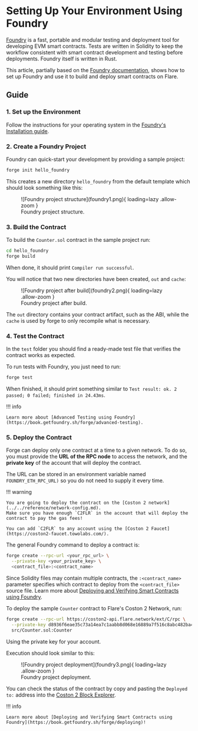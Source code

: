 # Setting Up Your Environment Using Foundry

[Foundry](https://book.getfoundry.sh/) is a fast, portable and modular testing and deployment tool for developing EVM smart contracts.
Tests are written in Solidity to keep the workflow consistent with smart contract development and testing before deployments.
Foundry itself is written in Rust.

This article, partially based on the [Foundry documentation](https://book.getfoundry.sh/), shows how to set up Foundry and use it to build and deploy smart contracts on Flare.

## Guide

### 1. Set up the Environment

Follow the instructions for your operating system in the [Foundry's Installation guide](https://book.getfoundry.sh/getting-started/installation).

### 2. Create a Foundry Project

Foundry can quick-start your development by providing a sample project:

```bash
forge init hello_foundry
```

This creates a new directory `hello_foundry` from the default template which should look something like this:

<figure markdown>
  ![Foundry project structure](foundry1.png){ loading=lazy .allow-zoom }
  <figcaption>Foundry project structure.</figcaption>
</figure>

### 3. Build the Contract

To build the `Counter.sol` contract in the sample project run:

```bash
cd hello_foundry
forge build
```

When done, it should print `Compiler run successful`.

You will notice that two new directories have been created, `out` and `cache`:

<figure markdown>
  ![Foundry project after build](foundry2.png){ loading=lazy .allow-zoom }
  <figcaption>Foundry project after build.</figcaption>
</figure>

The `out` directory contains your contract artifact, such as the ABI, while the `cache` is used by forge to only recompile what is necessary.

### 4. Test the Contract

In the `test` folder you should find a ready-made test file that verifies the contract works as expected.

To run tests with Foundry, you just need to run:

```bash
forge test
```

When finished, it should print something similar to `Test result: ok. 2 passed; 0 failed; finished in 24.43ms`.

!!! info

    Learn more about [Advanced Testing using Foundry](https://book.getfoundry.sh/forge/advanced-testing).

### 5. Deploy the Contract

Forge can deploy only one contract at a time to a given network.
To do so, you must provide the **URL of the RPC node** to access the network, and the **private key** of the account that will deploy the contract.

The URL can be stored in an environment variable named `FOUNDRY_ETH_RPC_URL)` so you do not need to supply it every time.

!!! warning

    You are going to deploy the contract on the [Coston 2 network](../../reference/network-config.md).
    Make sure you have enough `C2FLR` in the account that will deploy the contract to pay the gas fees!

    You can add `C2FLR` to any account using the [Coston 2 Faucet](https://coston2-faucet.towolabs.com/).

The general Foundry command to deploy a contract is:

```bash
forge create --rpc-url <your_rpc_url> \
  --private-key <your_private_key> \
  <contract_file>:<contract_name>
```

Since Solidity files may contain multiple contracts, the `:<contract_name>` parameter specifies which contract to deploy from the `<contract_file>` source file.
Learn more about [Deploying and Verifying Smart Contracts using Foundry](https://book.getfoundry.sh/forge/deploying).

To deploy the sample `Counter` contract to Flare's Coston 2 Network, run:

```bash
forge create --rpc-url https://coston2-api.flare.network/ext/C/rpc \
  --private-key d8936f6eae35c73a14ea7c1aabb8d068e16889a7f516c8abc482ba4e1489f4cd \
  src/Counter.sol:Counter
```

Using the private key for your account.

Execution should look similar to this:

<figure markdown>
  ![Foundry project deployment](foundry3.png){ loading=lazy .allow-zoom }
  <figcaption>Foundry project deployment.</figcaption>
</figure>

You can check the status of the contract by copy and pasting the `Deployed to:` address into the [Coston 2 Block Explorer](https://coston2-explorer.flare.network/).

!!! info

    Learn more about [Deploying and Verifying Smart Contracts using Foundry](https://book.getfoundry.sh/forge/deploying)!
